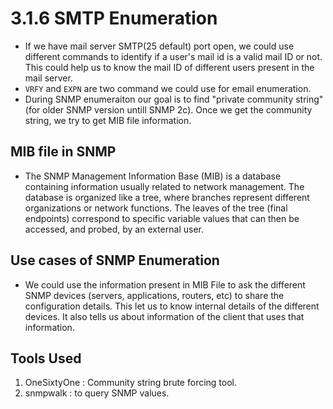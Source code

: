 # 3.1.6 SMTP Enumeration

* If we have mail server SMTP\(25 default\) port open, we could use different commands to identify if a user's mail id is a valid mail ID or not. This could help us to know the mail ID of different users present in the mail server.
* `VRFY` and `EXPN` are two command we could use for email enumeration.
* During SNMP enumeraiton our goal is to find "private community string" \(for older SNMP version untill SNMP 2c\). Once we get the community string, we try to get MIB file information.

## MIB file in SNMP

* The SNMP Management Information Base \(MIB\) is a database containing information usually related to network management. The database is organized like a tree, where branches represent different organizations or network functions. The leaves of the tree \(final endpoints\) correspond to specific variable values that can then be accessed, and probed, by an external user.

## Use cases of SNMP Enumeration

* We could use the information present in MIB File to ask the different SNMP devices \(servers, applications, routers, etc\) to share the configuration details. This let us to know internal details of the different devices. It also tells us about information of the client that uses that information.

## Tools Used

1. OneSixtyOne : Community string brute forcing tool.
2. snmpwalk : to query SNMP values.

